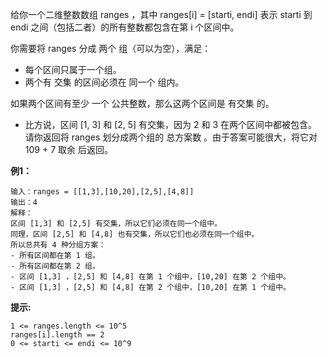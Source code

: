 给你一个二维整数数组 ranges ，其中 ranges[i] = [starti, endi] 表示 starti 到 endi 之间（包括二者）的所有整数都包含在第 i 个区间中。

你需要将 ranges 分成 两个 组（可以为空），满足：

- 每个区间只属于一个组。
- 两个有 交集 的区间必须在 同一个 组内。
  
如果两个区间有至少 一个 公共整数，那么这两个区间是 有交集 的。

- 比方说，区间 [1, 3] 和 [2, 5] 有交集，因为 2 和 3 在两个区间中都被包含。
请你返回将 ranges 划分成两个组的 总方案数 。由于答案可能很大，将它对 109 + 7 取余 后返回。

**例1：**
```
输入：ranges = [[1,3],[10,20],[2,5],[4,8]]
输出：4
解释：
区间 [1,3] 和 [2,5] 有交集，所以它们必须在同一个组中。
同理，区间 [2,5] 和 [4,8] 也有交集，所以它们也必须在同一个组中。
所以总共有 4 种分组方案：
- 所有区间都在第 1 组。
- 所有区间都在第 2 组。
- 区间 [1,3] ，[2,5] 和 [4,8] 在第 1 个组中，[10,20] 在第 2 个组中。
- 区间 [1,3] ，[2,5] 和 [4,8] 在第 2 个组中，[10,20] 在第 1 个组中。
```


**提示:**
```
1 <= ranges.length <= 10^5
ranges[i].length == 2
0 <= starti <= endi <= 10^9
```

